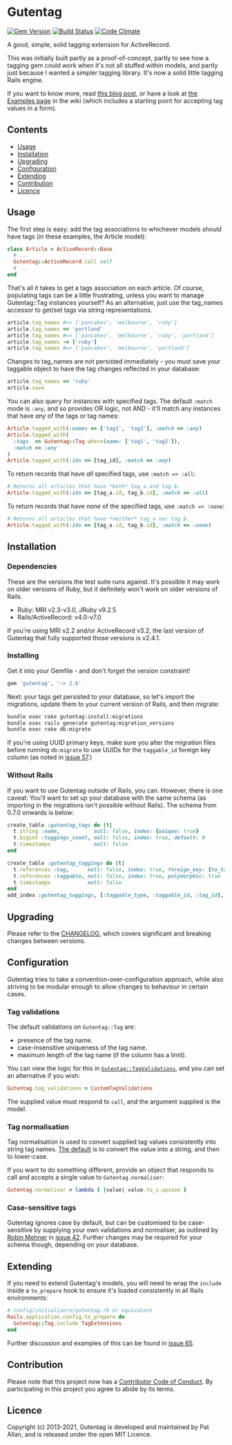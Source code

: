 # Gutentag

[![Gem Version](https://badge.fury.io/rb/gutentag.svg)](http://badge.fury.io/rb/gutentag)
[![Build Status](https://github.com/pat/gutentag/actions/workflows/ci.yml/badge.svg?branch=main)](https://github.com/pat/gutentag/actions/)
[![Code Climate](https://codeclimate.com/github/pat/gutentag.svg)](https://codeclimate.com/github/pat/gutentag)

A good, simple, solid tagging extension for ActiveRecord.

This was initially built partly as a proof-of-concept, partly to see how a tagging gem could work when it's not all stuffed within models, and partly just because I wanted a simpler tagging library. It's now a solid little tagging Rails engine.

If you want to know more, read [this blog post](http://freelancing-gods.com/posts/gutentag_simple_rails_tagging), or have a look at [the Examples page](https://github.com/pat/gutentag/wiki/Examples) in the wiki (which includes a starting point for accepting tag values in a form).

## Contents

* [Usage](#usage)
* [Installation](#installation)
* [Upgrading](#upgrading)
* [Configuration](#configuration)
* [Extending](#extending)
* [Contribution](#contribution)
* [Licence](#licence)

<h2 id="usage">Usage</h2>

The first step is easy: add the tag associations to whichever models should have tags (in these examples, the Article model):

```Ruby
class Article < ActiveRecord::Base
  # ...
  Gutentag::ActiveRecord.call self
  # ...
end
```

That's all it takes to get a tags association on each article. Of course, populating tags can be a little frustrating, unless you want to manage Gutentag::Tag instances yourself? As an alternative, just use the tag_names accessor to get/set tags via string representations.

```Ruby
article.tag_names #=> ['pancakes', 'melbourne', 'ruby']
article.tag_names << 'portland'
article.tag_names #=> ['pancakes', 'melbourne', 'ruby', 'portland']
article.tag_names -= ['ruby']
article.tag_names #=> ['pancakes', 'melbourne', 'portland']
```

Changes to tag_names are not persisted immediately - you must save your taggable object to have the tag changes reflected in your database:

```Ruby
article.tag_names << 'ruby'
article.save
```

You can also query for instances with specified tags. The default `:match` mode is `:any`, and so provides OR logic, not AND - it'll match any instances that have _any_ of the tags or tag names:

```Ruby
Article.tagged_with(:names => ['tag1', 'tag2'], :match => :any)
Article.tagged_with(
  :tags  => Gutentag::Tag.where(name: ['tag1', 'tag2']),
  :match => :any
)
Article.tagged_with(:ids => [tag_id], :match => :any)
```

To return records that have _all_ specified tags, use `:match => :all`:

```ruby
# Returns all articles that have *both* tag_a and tag_b.
Article.tagged_with(:ids => [tag_a.id, tag_b.id], :match => :all)
```

To return records that have _none_ of the specified tags, use `:match => :none`:

```ruby
# Returns all articles that have *neither* tag_a nor tag_b.
Article.tagged_with(:ids => [tag_a.id, tag_b.id], :match => :none)
```

<h2 id="installation">Installation</h2>

### Dependencies

These are the versions the test suite runs against. It's possible it may work on older versions of Ruby, but it definitely won't work on older versions of Rails.

* Ruby: MRI v2.3-v3.0, JRuby v9.2.5
* Rails/ActiveRecord: v4.0-v7.0

If you're using MRI v2.2 and/or ActiveRecord v3.2, the last version of Gutentag that fully supported those versions is v2.4.1.

### Installing

Get it into your Gemfile - and don't forget the version constraint!

```Ruby
gem 'gutentag', '~> 2.6'
```

Next: your tags get persisted to your database, so let's import the migrations, update them to your current version of Rails, and then migrate:

```Bash
bundle exec rake gutentag:install:migrations
bundle exec rails generate gutentag:migration_versions
bundle exec rake db:migrate
```

If you're using UUID primary keys, make sure you alter the migration files before running `db:migrate` to use UUIDs for the `taggable_id` foreign key column (as noted in [issue 57](https://github.com/pat/gutentag/issues/57).)

### Without Rails

If you want to use Gutentag outside of Rails, you can. However, there is one caveat: You'll want to set up your database with the same schema (as importing in the migrations isn't possible without Rails). The schema from 0.7.0 onwards is below:

```ruby
create_table :gutentag_tags do |t|
  t.string :name,           null: false, index: {unique: true}
  t.bigint :taggings_count, null: false, index: true, default: 0
  t.timestamps              null: false
end

create_table :gutentag_taggings do |t|
  t.references :tag,      null: false, index: true, foreign_key: {to_table: :gutentag_tags}
  t.references :taggable, null: false, index: true, polymorphic: true
  t.timestamps            null: false
end
add_index :gutentag_taggings, [:taggable_type, :taggable_id, :tag_id], unique: true, name: "gutentag_taggings_uniqueness"
```

<h2 id="upgrading">Upgrading</h2>

Please refer to the [CHANGELOG](CHANGELOG.md), which covers significant and breaking changes between versions.

<h2 id="configuration">Configuration</h2>

Gutentag tries to take a convention-over-configuration approach, while also striving to be modular enough to allow changes to behaviour in certain cases.

### Tag validations

The default validations on `Gutentag::Tag` are:

* presence of the tag name.
* case-insensitive uniqueness of the tag name.
* maximum length of the tag name (if the column has a limit).

You can view the logic for this in [`Gutentag::TagValidations`](lib/gutentag/tag_validations.rb), and you can set an alternative if you wish:

```ruby
Gutentag.tag_validations = CustomTagValidations
```

The supplied value must respond to `call`, and the argument supplied is the model.

### Tag normalisation

Tag normalisation is used to convert supplied tag values consistently into string tag names. [The default](lib/gutentag.rb#L15) is to convert the value into a string, and then to lower-case.

If you want to do something different, provide an object that responds to call and accepts a single value to `Gutentag.normaliser`:

```ruby
Gutentag.normaliser = lambda { |value| value.to_s.upcase }
```

### Case-sensitive tags

Gutentag ignores case by default, but can be customised to be case-sensitive by supplying your own validations and normaliser, as outlined by [Robin Mehner](https://github.com/rmehner) in [issue 42](https://github.com/pat/gutentag/issues/42). Further changes may be required for your schema though, depending on your database.

<h2 id="extending">Extending</h2>

If you need to extend Gutentag's models, you will need to wrap the `include` inside a `to_prepare` hook to ensure it's loaded consistently in all Rails environments:

```ruby
# config/initializers/gutentag.rb or equivalent
Rails.application.config.to_prepare do
  Gutentag::Tag.include TagExtensions
end
```

Further discussion and examples of this can be found in [issue 65](https://github.com/pat/gutentag/issues/65).

<h2 id="contribution">Contribution</h2>

Please note that this project now has a [Contributor Code of Conduct](http://contributor-covenant.org/version/1/0/0/). By participating in this project you agree to abide by its terms.

<h2 id="licence">Licence</h2>

Copyright (c) 2013-2021, Gutentag is developed and maintained by Pat Allan, and is released under the open MIT Licence.
